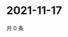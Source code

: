 # 2021-11-17

共 0 条

<!-- BEGIN WEIBO -->
<!-- 最后更新时间 Wed Nov 17 2021 17:14:53 GMT+0800 (China Standard Time) -->

<!-- END WEIBO -->
